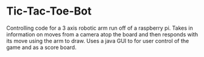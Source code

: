 # Tic-Tac-Toe-Bot
Controlling code for a 3 axis robotic arm run off of a raspberry pi. Takes in information on moves from a camera atop the board and then responds with its move using the arm to draw. Uses a java GUI to for user control of the game and as a score board. 
